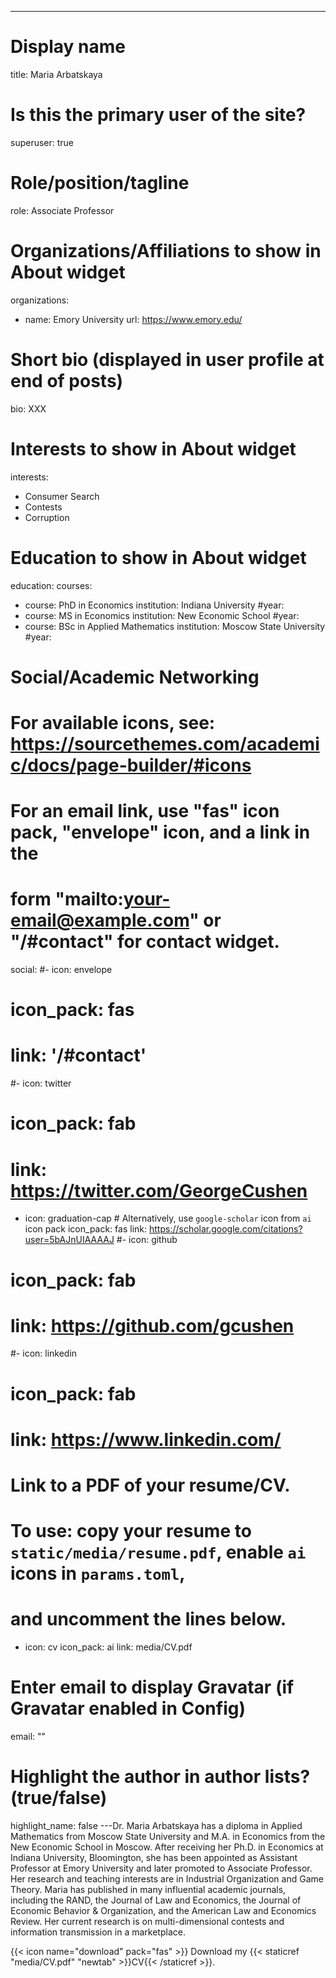 ---
# Display name
title: Maria Arbatskaya

# Is this the primary user of the site?
superuser: true

# Role/position/tagline
role: Associate Professor

# Organizations/Affiliations to show in About widget
organizations:
- name: Emory University
  url: https://www.emory.edu/

# Short bio (displayed in user profile at end of posts)
bio: XXX

# Interests to show in About widget
interests:
- Consumer Search
- Contests
- Corruption

# Education to show in About widget
education:
  courses:
  - course: PhD in Economics
    institution: Indiana University
    #year: 
  - course: MS in Economics
    institution: New Economic School
    #year:
  - course: BSc in Applied Mathematics
    institution: Moscow State University
    #year:

# Social/Academic Networking
# For available icons, see: https://sourcethemes.com/academic/docs/page-builder/#icons
#   For an email link, use "fas" icon pack, "envelope" icon, and a link in the
#   form "mailto:your-email@example.com" or "/#contact" for contact widget.
social:
#- icon: envelope
#  icon_pack: fas
#  link: '/#contact'
#- icon: twitter
#  icon_pack: fab
#  link: https://twitter.com/GeorgeCushen
- icon: graduation-cap  # Alternatively, use `google-scholar` icon from `ai` icon pack
  icon_pack: fas
  link: https://scholar.google.com/citations?user=5bAJnUIAAAAJ
#- icon: github
#  icon_pack: fab
#  link: https://github.com/gcushen
#- icon: linkedin
#  icon_pack: fab
#  link: https://www.linkedin.com/

# Link to a PDF of your resume/CV.
# To use: copy your resume to `static/media/resume.pdf`, enable `ai` icons in `params.toml`, 
# and uncomment the lines below.
 - icon: cv
   icon_pack: ai
   link: media/CV.pdf

# Enter email to display Gravatar (if Gravatar enabled in Config)
email: ""

# Highlight the author in author lists? (true/false)
highlight_name: false
---Dr. Maria Arbatskaya has a diploma in Applied Mathematics from Moscow State University and M.A. in Economics from the New Economic School in Moscow. After receiving her Ph.D. in Economics at Indiana University, Bloomington, she has been appointed as Assistant Professor at Emory University and later promoted to Associate Professor. Her research and teaching interests are in Industrial Organization and Game Theory. Maria has published in many influential academic journals, including the RAND, the Journal of Law and Economics, the Journal of Economic Behavior & Organization, and the American Law and Economics Review. Her current research is on multi-dimensional contests and information transmission in a marketplace.

{{< icon name="download" pack="fas" >}} Download my {{< staticref "media/CV.pdf" "newtab" >}}CV{{< /staticref >}}.

